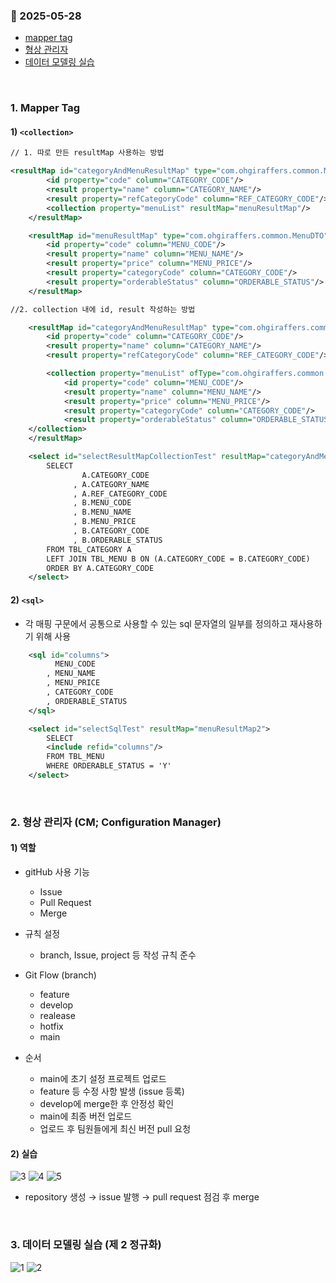 ### :link: 2025-05-28
- [mapper tag](#1-mapper-tag)
- [형상 관리자](#2-형상-관리자-cm-configuration-manager)
- [데이터 모델링 실습](#3-데이터-모델링-실습-제-2-정규화)
 
&nbsp;
### 1. Mapper Tag
#### 1) `<collection>`
```xml
// 1. 따로 만든 resultMap 사용하는 방법

<resultMap id="categoryAndMenuResultMap" type="com.ohgiraffers.common.MenuAndCategoryDTO">
        <id property="code" column="CATEGORY_CODE"/>
        <result property="name" column="CATEGORY_NAME"/>
        <result property="refCategoryCode" column="REF_CATEGORY_CODE"/>
        <collection property="menuList" resultMap="menuResultMap"/>
    </resultMap>

    <resultMap id="menuResultMap" type="com.ohgiraffers.common.MenuDTO">
        <id property="code" column="MENU_CODE"/>
        <result property="name" column="MENU_NAME"/>
        <result property="price" column="MENU_PRICE"/>
        <result property="categoryCode" column="CATEGORY_CODE"/>
        <result property="orderableStatus" column="ORDERABLE_STATUS"/>
    </resultMap>
```
```xml
//2. collection 내에 id, result 작성하는 방법

    <resultMap id="categoryAndMenuResultMap" type="com.ohgiraffers.common.CategoryAndMenuDTO">
        <id property="code" column="CATEGORY_CODE"/>
        <result property="name" column="CATEGORY_NAME"/>
        <result property="refCategoryCode" column="REF_CATEGORY_CODE"/>

        <collection property="menuList" ofType="com.ohgiraffers.common.MenuDTO">
            <id property="code" column="MENU_CODE"/>
            <result property="name" column="MENU_NAME"/>
            <result property="price" column="MENU_PRICE"/>
            <result property="categoryCode" column="CATEGORY_CODE"/>
            <result property="orderableStatus" column="ORDERABLE_STATUS"/>
    </collection>
    </resultMap>
```
```xml
    <select id="selectResultMapCollectionTest" resultMap="categoryAndMenuResultMap">
        SELECT
                A.CATEGORY_CODE
              , A.CATEGORY_NAME
              , A.REF_CATEGORY_CODE
              , B.MENU_CODE
              , B.MENU_NAME
              , B.MENU_PRICE
              , B.CATEGORY_CODE
              , B.ORDERABLE_STATUS
        FROM TBL_CATEGORY A
        LEFT JOIN TBL_MENU B ON (A.CATEGORY_CODE = B.CATEGORY_CODE)
        ORDER BY A.CATEGORY_CODE
    </select>
```
#### 2) `<sql>`
- 각 매핑 구문에서 공통으로 사용할 수 있는 sql 문자열의 일부를 정의하고 재사용하기 위해 사용
```xml
    <sql id="columns">
          MENU_CODE
        , MENU_NAME
        , MENU_PRICE
        , CATEGORY_CODE
        , ORDERABLE_STATUS
    </sql>

    <select id="selectSqlTest" resultMap="menuResultMap2">
        SELECT
        <include refid="columns"/>
        FROM TBL_MENU
        WHERE ORDERABLE_STATUS = 'Y'
    </select>
```
&nbsp;
### 2. 형상 관리자 (CM; Configuration Manager)
#### 1) 역할
- gitHub 사용 기능
  - Issue
  - Pull Request
  - Merge

- 규칙 설정
  - branch, Issue, project 등 작성 규칙 준수

- Git Flow (branch)
  - feature
  - develop
  - realease
  - hotfix
  - main

- 순서
  - main에 초기 설정 프로젝트 업로드
  - feature 등 수정 사항 발생 (issue 등록)
  - develop에 merge한 후 안정성 확인
  - main에 최종 버전 업로드
  - 업로드 후 팀원들에게 최신 버전 pull 요청
#### 2) 실습
![3](img/20250528(3))
![4](img/20250528(4))
![5](img/20250528(5))
- repository 생성 → issue 발행 → pull request 점검 후 merge

&nbsp;
### 3. 데이터 모델링 실습 (제 2 정규화)
![1](img/20250528(1))
![2](img/20250528(2))



